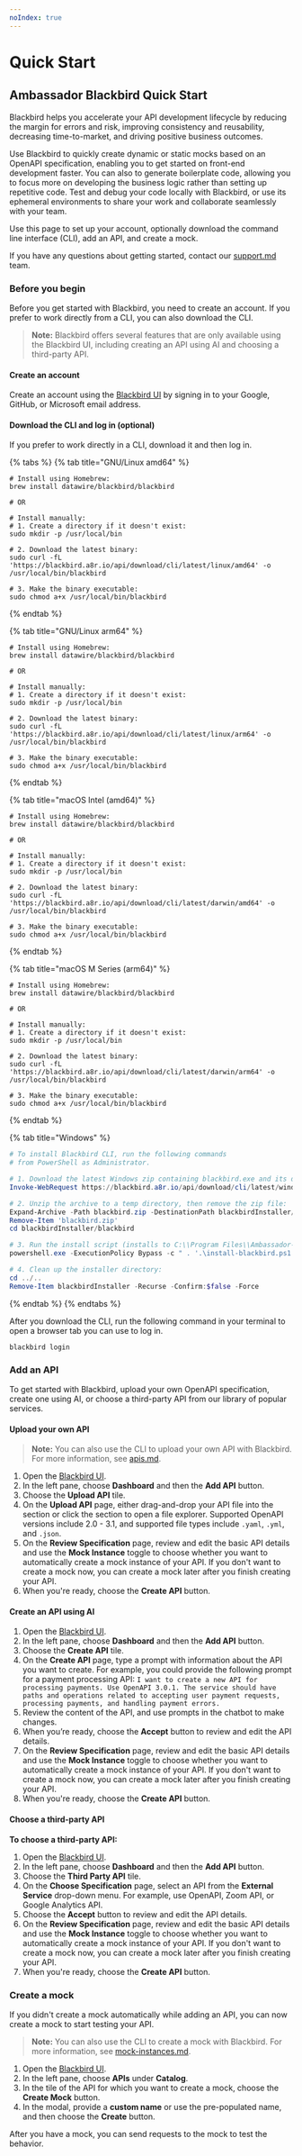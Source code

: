 ```yaml
---
noIndex: true
---
```


# Quick Start

## Ambassador Blackbird Quick Start

Blackbird helps you accelerate your API development lifecycle by reducing the margin for errors and risk, improving consistency and reusability, decreasing time-to-market, and driving positive business outcomes.

Use Blackbird to quickly create dynamic or static mocks based on an OpenAPI specification, enabling you to get started on front-end development faster. You can also to generate boilerplate code, allowing you to focus more on developing the business logic rather than setting up repetitive code. Test and debug your code locally with Blackbird, or use its ephemeral environments to share your work and collaborate seamlessly with your team.

Use this page to set up your account, optionally download the command line interface (CLI), add an API, and create a mock.

If you have any questions about getting started, contact our [support.md](../support.md "mention") team.

### Before you begin

Before you get started with Blackbird, you need to create an account. If you prefer to work directly from a CLI, you can also download the CLI.

> **Note:** Blackbird offers several features that are only available using the Blackbird UI, including creating an API using AI and choosing a third-party API.

#### Create an account

Create an account using the [Blackbird UI](https://blackbird.a8r.io/dashboard) by signing in to your Google, GitHub, or Microsoft email address.

#### Download the CLI and log in (optional)

If you prefer to work directly in a CLI, download it and then log in.

{% tabs %}
{% tab title="GNU/Linux amd64" %}
```shell
# Install using Homebrew:
brew install datawire/blackbird/blackbird

# OR

# Install manually:
# 1. Create a directory if it doesn't exist:
sudo mkdir -p /usr/local/bin

# 2. Download the latest binary:
sudo curl -fL 'https://blackbird.a8r.io/api/download/cli/latest/linux/amd64' -o /usr/local/bin/blackbird

# 3. Make the binary executable:
sudo chmod a+x /usr/local/bin/blackbird
```
{% endtab %}

{% tab title="GNU/Linux arm64" %}
```shell
# Install using Homebrew:
brew install datawire/blackbird/blackbird

# OR

# Install manually:
# 1. Create a directory if it doesn't exist:
sudo mkdir -p /usr/local/bin

# 2. Download the latest binary:
sudo curl -fL 'https://blackbird.a8r.io/api/download/cli/latest/linux/arm64' -o /usr/local/bin/blackbird

# 3. Make the binary executable:
sudo chmod a+x /usr/local/bin/blackbird
```
{% endtab %}

{% tab title="macOS Intel (amd64)" %}
```shell
# Install using Homebrew:
brew install datawire/blackbird/blackbird

# OR

# Install manually:
# 1. Create a directory if it doesn't exist:
sudo mkdir -p /usr/local/bin

# 2. Download the latest binary:
sudo curl -fL 'https://blackbird.a8r.io/api/download/cli/latest/darwin/amd64' -o /usr/local/bin/blackbird

# 3. Make the binary executable:
sudo chmod a+x /usr/local/bin/blackbird
```
{% endtab %}

{% tab title="macOS M Series (arm64)" %}
```shell
# Install using Homebrew:
brew install datawire/blackbird/blackbird

# OR

# Install manually:
# 1. Create a directory if it doesn't exist:
sudo mkdir -p /usr/local/bin

# 2. Download the latest binary:
sudo curl -fL 'https://blackbird.a8r.io/api/download/cli/latest/darwin/arm64' -o /usr/local/bin/blackbird

# 3. Make the binary executable:
sudo chmod a+x /usr/local/bin/blackbird
```
{% endtab %}

{% tab title="Windows" %}
```powershell
# To install Blackbird CLI, run the following commands
# from PowerShell as Administrator.

# 1. Download the latest Windows zip containing blackbird.exe and its dependencies (~55 MB):
Invoke-WebRequest https://blackbird.a8r.io/api/download/cli/latest/windows/amd64 -OutFile blackbird.zip

# 2. Unzip the archive to a temp directory, then remove the zip file:
Expand-Archive -Path blackbird.zip -DestinationPath blackbirdInstaller/blackbird
Remove-Item 'blackbird.zip'
cd blackbirdInstaller/blackbird

# 3. Run the install script (installs to C:\\Program Files\\Ambassador-Blackbird by default):
powershell.exe -ExecutionPolicy Bypass -c " . '.\install-blackbird.ps1';"

# 4. Clean up the installer directory:
cd ../..
Remove-Item blackbirdInstaller -Recurse -Confirm:$false -Force
```
{% endtab %}
{% endtabs %}

After you download the CLI, run the following command in your terminal to open a browser tab you can use to log in.

```shell
blackbird login
```

### Add an API

To get started with Blackbird, upload your own OpenAPI specification, create one using AI, or choose a third-party API from our library of popular services.

#### Upload your own API

> **Note:** You can also use the CLI to upload your own API with Blackbird. For more information, see [apis.md](../usage-guides/apis.md "mention").

1. Open the [Blackbird UI](https://blackbird.a8r.io/dashboard).
2. In the left pane, choose **Dashboard** and then the **Add API** button.
3. Choose the **Upload API** tile.
4. On the **Upload API** page, either drag-and-drop your API file into the section or click the section to open a file explorer. Supported OpenAPI versions include 2.0 - 3.1, and supported file types include `.yaml`, `.yml`, and `.json`.
5. On the **Review Specification** page, review and edit the basic API details and use the **Mock Instance** toggle to choose whether you want to automatically create a mock instance of your API. If you don't want to create a mock now, you can create a mock later after you finish creating your API.
6. When you're ready, choose the **Create API** button.

#### Create an API using AI

1. Open the [Blackbird UI](https://blackbird.a8r.io/dashboard).
2. In the left pane, choose **Dashboard** and then the **Add API** button.
3. Choose the **Create API** tile.
4. On the **Create API** page, type a prompt with information about the API you want to create. For example, you could provide the following prompt for a payment processing API: `I want to create a new API for processing payments. Use OpenAPI 3.0.1. The service should have paths and operations related to accepting user payment requests, processing payments, and handling payment errors.`
5. Review the content of the API, and use prompts in the chatbot to make changes.
6. When you’re ready, choose the **Accept** button to review and edit the API details.
7. On the **Review Specification** page, review and edit the basic API details and use the **Mock Instance** toggle to choose whether you want to automatically create a mock instance of your API. If you don't want to create a mock now, you can create a mock later after you finish creating your API.
8. When you're ready, choose the **Create API** button.

#### Choose a third-party API

**To choose a third-party API:**

1. Open the [Blackbird UI](https://blackbird.a8r.io/dashboard).
2. In the left pane, choose **Dashboard** and then the **Add API** button.
3. Choose the **Third Party API** tile.
4. On the **Choose Specification** page, select an API from the **External Service** drop-down menu. For example, use OpenAPI, Zoom API, or Google Analytics API.
5. Choose the **Accept** button to review and edit the API details.
6. On the **Review Specification** page, review and edit the basic API details and use the **Mock Instance** toggle to choose whether you want to automatically create a mock instance of your API. If you don't want to create a mock now, you can create a mock later after you finish creating your API.
7. When you're ready, choose the **Create API** button.

### Create a mock

If you didn't create a mock automatically while adding an API, you can now create a mock to start testing your API.

> **Note:** You can also use the CLI to create a mock with Blackbird. For more information, see [mock-instances.md](../usage-guides/mock-instances.md "mention").

1. Open the [Blackbird UI](https://blackbird.a8r.io/dashboard).
2. In the left pane, choose **APIs** under **Catalog**.
3. In the tile of the API for which you want to create a mock, choose the **Create Mock** button.
4. In the modal, provide a **custom name** or use the pre-populated name, and then choose the **Create** button.

After you have a mock, you can send requests to the mock to test the behavior.
